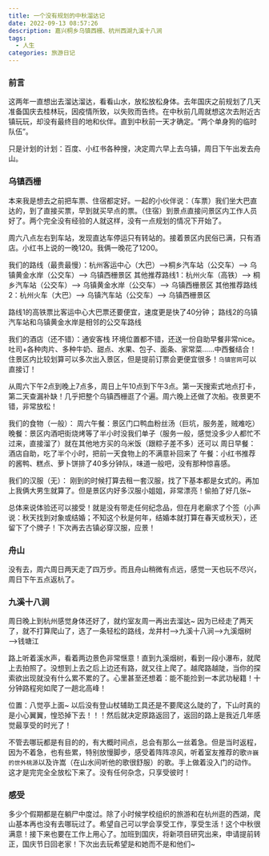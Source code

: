 ```yaml
---
title: 一个没有规划的中秋溜达记
date: 2022-09-13 08:57:26
description: 嘉兴桐乡乌镇西栅、杭州西湖九溪十八涧
tags:
  - 人生
categories: 旅游日记
---
```



### 前言

这两年一直想出去溜达溜达，看看山水，放松放松身体。去年国庆之前规划了几天准备国庆去桂林玩，因疫情所致，以失败而告终。在中秋前几周就想这次去附近古镇玩玩，却没有最终目的地和伙伴。直到中秋前一天才确定。“两个单身狗的临时队伍”。


只是计划的计划：百度、小红书各种搜，决定周六早上去乌镇，周日下午出发去舟山。

### 乌镇西栅

本来我是想去之前把车票、住宿都定好。一起的小伙伴说：（车票）我们坐大巴直达的，到了直接买票，早到就买早点的票。（住宿）到景点直接问景区内工作人员好了。两个完全没有经验的人就这样，没有一点规划的情况下开始了。

周六八点左右到车站，发现直达车停运只有转站的。接着景区内民俗已满，只有酒店。小红书上说的一晚120。我俩一晚花了1200。

我们的路线（最贵最慢）：杭州客运中心（大巴）——>桐乡汽车站（公交车）——> 乌镇黄金水岸（公交车）——> 乌镇西栅景区
其他推荐路线1：杭州火车（高铁）——> 桐乡汽车站（公交车）——> 乌镇黄金水岸（公交车）——> 乌镇西栅景区
其他推荐路线2：杭州火车（大巴）——> 乌镇汽车站（公交车）——> 乌镇西栅景区

路线1的高铁票比客运中心大巴票还要便宜，速度更是快了40分钟；
路线2的乌镇汽车站和乌镇黄金水岸是相邻的公交车路线

我们的酒店（还不错）：通安客栈
环境位置都不错，还送一份自助早餐非常nice。吐司+各种肉片、多种牛奶、甜点、水果、包子、面条、家常菜......中西餐结合！
住景区内比较划算可以多次出入景区，但是提前订票会更便宜很多！`乌镇官网`可以直接订！


从周六下午2点到晚上7点多，周日上午10点到下午3点。第一天搜索式地点打卡，第二天查漏补缺！几乎把整个乌镇西栅逛了个遍。周六晚上还做了次船。夜景更不错，非常放松！

我们的食物（一般）：
周六午餐：景区门口鸭血粉丝汤（巨坑，服务差，贼难吃） 晚餐：景区内酒吧街烧烤等了半小时没我们单子（服务一般，感觉没多少人都忙不过来，直接溜了）就在其他地方买的乌米饭（跟粽子差不多）还可以
周日早餐：酒店自助，吃了半个小时，把前一天食物上的不满意补回来了  午餐：小红书推荐的酱鸭、糕点、萝卜饼排了40多分钟队，味道一般吧，没有那种惊喜感。

我们的汉服（无）：
刚到的时候打算去租一套汉服，找了下基本都是女式的。再加上我俩大男生就算了。但是景区内好多汉服小姐姐，非常漂亮！偷拍了好几张~


总体来说体验还可以接受！就是没有带走任何纪念品，但在月老廟求了个签（小声说：秋天找到对象或结婚；不知这个秋是何年，结婚本就打算在春天或秋天），还留下了个牌子！下次再去古镇必穿汉服，应景！

### 舟山
没有去，周六周日两天走了四万步。而且舟山稍微有点远，感觉一天也玩不尽兴，周日下午五点返杭了。

### 九溪十八涧
周日晚上到杭州感觉身体还好了，就约室友周一再出去溜达~ 因为已经走了两天了，就不打算爬山了，选了一条轻松的路线，龙井村——>九溪十八涧——>九溪烟树——>钱塘江

路上听着溪水声，看着两边景色非常惬意！直到九溪烟树，看到一段小瀑布，就爬上去拍照了。没想到上去之后上边还有路，就又往上爬了。越爬路越陡，当你的探索欲出现就没有什么累不累的了。心里甚至还想着：能不能捡到一本武功秘籍！十分钟路程宛如爬了一趟北高峰！

位置：八觉亭上面~ 以后没有登山杖辅助工具还是不要爬这么陡的了，下山时真的是小心翼翼，惶恐掉下去！！！然后就决定原路返回了，返回的路上是我近几年感觉最享受的时光了！

不管去哪玩都是有目的的，有大概时间点，总会有那么一丝着急。但是当时返程，因为不着急，也有些累，特别放慢脚步，感受着阵阵凉风，听着室友推荐的歌`许巍的世外桃源`以及许嵩（在山水间听他的歌很舒服）的歌。手上做着没入门的动作。这才是完完全全放松下来了。没有任何杂念，只享受彼时！

### 感受
多少个假期都是在躺尸中度过。除了小时候学校组织的旅游和在杭州逛的西湖，爬山基本再也没有去哪玩过了。希望自己可以学会享受工作，享受生活！这个中秋很满意！接下来也要在工作上用心了。加班到国庆，将新项目研究出来，申请提前转正，国庆节日回老家！下次出去玩希望是和她而不是和他们~
